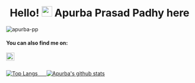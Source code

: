 <h1 align="center">Hello! <img src="https://media.giphy.com/media/hvRJCLFzcasrR4ia7z/giphy.gif" width="28"> Apurba Prasad Padhy here</h1>
<p align="left"> <img src="https://komarev.com/ghpvc/?username=apurba-pp&color=red&style=plastic" alt="apurba-pp" /> </p>

#### You can also find me on:

<a href="https://www.linkedin.com/in/apurba-prasad-padhy-7931ab179/">
  <img align="left" alt="Apurba's LinkedIN" width="22px" src="https://raw.githubusercontent.com/peterthehan/peterthehan/master/assets/linkedin.svg" /><br><br> 
  
  
<!--<a href="https://www.facebook.com/profile.php?id=100007547325665">
  <img align="left" alt="Apurba's Facebook" width="22px" src="https://raw.githubusercontent.com/peterthehan/peterthehan/master/assets/facebook.svg" /><br><br>-->

  

<!--
**apurba-pp/apurba-pp** is a ✨ _special_ ✨ repository because its `README.md` (this file) appears on your GitHub profile.

Here are some ideas to get you started:

- 🔭 I’m currently working on ...
- 🌱 I’m currently learning ...
- 👯 I’m looking to collaborate on ...
- 🤔 I’m looking for help with ...
- 💬 Ask me about ...
- 📫 How to reach me: ...
- 😄 Pronouns: ...
- ⚡ Fun fact: ...
-->
  
  
 ![Top Langs](https://github-readme-stats.vercel.app/api/top-langs/?username=apurba-pp) 	&nbsp;	&nbsp;	&nbsp;![Apurba's github stats](https://github-readme-stats.vercel.app/api?username=apurba-pp&count_private=true&show_icons=true&theme=radical&hide_rank=false)
  

